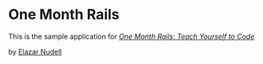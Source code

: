 # One Month Rails

This is the sample application for
[*One Month Rails: Teach Yourself to Code*](http://onemonthrails.com)

by [Elazar Nudell](http://useyournudell.com)